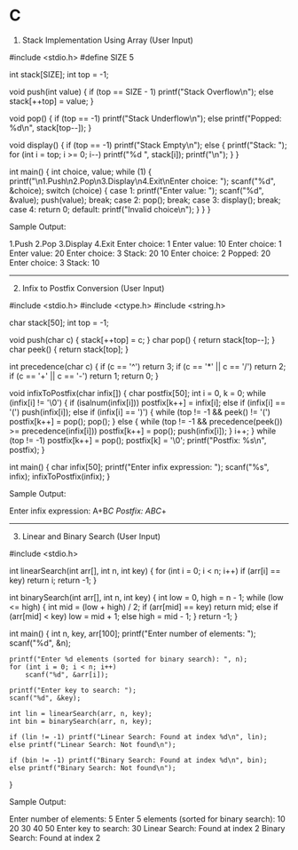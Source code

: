 # C
1. Stack Implementation Using Array (User Input)

#include <stdio.h>
#define SIZE 5

int stack[SIZE];
int top = -1;

void push(int value) {
    if (top == SIZE - 1)
        printf("Stack Overflow\n");
    else
        stack[++top] = value;
}

void pop() {
    if (top == -1)
        printf("Stack Underflow\n");
    else
        printf("Popped: %d\n", stack[top--]);
}

void display() {
    if (top == -1)
        printf("Stack Empty\n");
    else {
        printf("Stack: ");
        for (int i = top; i >= 0; i--)
            printf("%d ", stack[i]);
        printf("\n");
    }
}

int main() {
    int choice, value;
    while (1) {
        printf("\n1.Push\n2.Pop\n3.Display\n4.Exit\nEnter choice: ");
        scanf("%d", &choice);
        switch (choice) {
            case 1:
                printf("Enter value: ");
                scanf("%d", &value);
                push(value);
                break;
            case 2:
                pop();
                break;
            case 3:
                display();
                break;
            case 4:
                return 0;
            default:
                printf("Invalid choice\n");
        }
    }
}

Sample Output:

1.Push
2.Pop
3.Display
4.Exit
Enter choice: 1
Enter value: 10
Enter choice: 1
Enter value: 20
Enter choice: 3
Stack: 20 10
Enter choice: 2
Popped: 20
Enter choice: 3
Stack: 10


---

2. Infix to Postfix Conversion (User Input)

#include <stdio.h>
#include <ctype.h>
#include <string.h>

char stack[50];
int top = -1;

void push(char c) { stack[++top] = c; }
char pop() { return stack[top--]; }
char peek() { return stack[top]; }

int precedence(char c) {
    if (c == '^') return 3;
    if (c == '*' || c == '/') return 2;
    if (c == '+' || c == '-') return 1;
    return 0;
}

void infixToPostfix(char infix[]) {
    char postfix[50];
    int i = 0, k = 0;
    while (infix[i] != '\0') {
        if (isalnum(infix[i]))
            postfix[k++] = infix[i];
        else if (infix[i] == '(')
            push(infix[i]);
        else if (infix[i] == ')') {
            while (top != -1 && peek() != '(')
                postfix[k++] = pop();
            pop();
        } else {
            while (top != -1 && precedence(peek()) >= precedence(infix[i]))
                postfix[k++] = pop();
            push(infix[i]);
        }
        i++;
    }
    while (top != -1)
        postfix[k++] = pop();
    postfix[k] = '\0';
    printf("Postfix: %s\n", postfix);
}

int main() {
    char infix[50];
    printf("Enter infix expression: ");
    scanf("%s", infix);
    infixToPostfix(infix);
}

Sample Output:

Enter infix expression: A+B*C
Postfix: ABC*+


---

3. Linear and Binary Search (User Input)

#include <stdio.h>

int linearSearch(int arr[], int n, int key) {
    for (int i = 0; i < n; i++)
        if (arr[i] == key)
            return i;
    return -1;
}

int binarySearch(int arr[], int n, int key) {
    int low = 0, high = n - 1;
    while (low <= high) {
        int mid = (low + high) / 2;
        if (arr[mid] == key)
            return mid;
        else if (arr[mid] < key)
            low = mid + 1;
        else
            high = mid - 1;
    }
    return -1;
}

int main() {
    int n, key, arr[100];
    printf("Enter number of elements: ");
    scanf("%d", &n);

    printf("Enter %d elements (sorted for binary search): ", n);
    for (int i = 0; i < n; i++)
        scanf("%d", &arr[i]);

    printf("Enter key to search: ");
    scanf("%d", &key);

    int lin = linearSearch(arr, n, key);
    int bin = binarySearch(arr, n, key);

    if (lin != -1) printf("Linear Search: Found at index %d\n", lin);
    else printf("Linear Search: Not found\n");

    if (bin != -1) printf("Binary Search: Found at index %d\n", bin);
    else printf("Binary Search: Not found\n");
}

Sample Output:

Enter number of elements: 5
Enter 5 elements (sorted for binary search): 10 20 30 40 50
Enter key to search: 30
Linear Search: Found at index 2
Binary Search: Found at index 2

